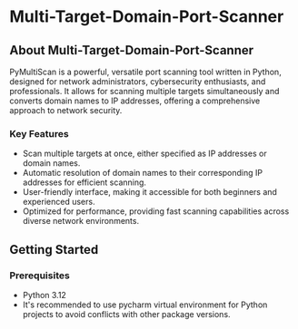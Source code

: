 # Multi-Target-Domain-Port-Scanner

## About Multi-Target-Domain-Port-Scanner
PyMultiScan is a powerful, versatile port scanning tool written in Python, designed for network administrators, cybersecurity enthusiasts, and professionals. It allows for scanning multiple targets simultaneously and converts domain names to IP addresses, offering a comprehensive approach to network security.

### Key Features
- Scan multiple targets at once, either specified as IP addresses or domain names.
- Automatic resolution of domain names to their corresponding IP addresses for efficient scanning.
- User-friendly interface, making it accessible for both beginners and experienced users.
- Optimized for performance, providing fast scanning capabilities across diverse network environments.

## Getting Started

### Prerequisites
- Python 3.12
- It's recommended to use pycharm virtual environment for Python projects to avoid conflicts with other package versions.


